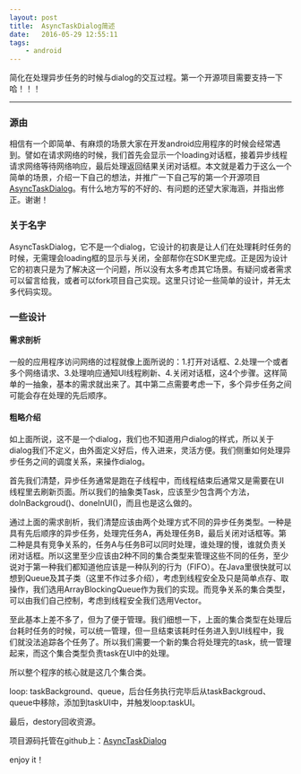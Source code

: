 ```yaml
---
layout: post
title:  AsyncTaskDialog简述
date:   2016-05-29 12:55:11
tags:
    - android
---
```


简化在处理异步任务的时候与dialog的交互过程。第一个开源项目需要支持一下哈！！！

---

### 源由

相信有一个即简单、有麻烦的场景大家在开发android应用程序的时候会经常遇到。譬如在请求网络的时候，我们首先会显示一个loading对话框，接着异步线程请求网络等待网络响应，最后处理返回结果关闭对话框。本文就是着力于这么一个简单的场景，介绍一下自己的想法，并推广一下自己写的第一个开源项目[AsyncTaskDialog][1]。有什么地方写的不好的、有问题的还望大家海涵，并指出修正。谢谢！

### 关于名字

AsyncTaskDialog，它不是一个dialog，它设计的初衷是让人们在处理耗时任务的时候，无需理会loading框的显示与关闭，全部帮你在SDK里完成。正是因为设计它的初衷只是为了解决这一个问题，所以没有太多考虑其它场景。有疑问或者需求可以留言给我，或者可以fork项目自己实现。这里只讨论一些简单的设计，并无太多代码实现。

### 一些设计

#### 需求剖析

一般的应用程序访问网络的过程就像上面所说的：1.打开对话框、2.处理一个或者多个网络请求、3.处理响应通知UI线程刷新、4.关闭对话框，这4个步骤。这样简单的一抽象，基本的需求就出来了。其中第二点需要考虑一下，多个异步任务之间可能会存在处理的先后顺序。

#### 粗略介绍

如上面所说，这不是一个dialog，我们也不知道用户dialog的样式，所以关于dialog我们不定义，由外面定义好后，传入进来，灵活方便。我们侧重如何处理异步任务之间的调度关系，来操作dialog。

首先我们清楚，异步任务通常是跑在子线程中，而线程结束后通常又是需要在UI线程里去刷新页面。所以我们的抽象类Task，应该至少包含两个方法，doInBackgroud()、doneInUI()，而且也是这么做的。

通过上面的需求剖析，我们清楚应该由两个处理方式不同的异步任务类型。一种是具有先后顺序的异步任务，处理完任务A，再处理任务B，最后关闭对话框等。第二种是具有竞争关系的，任务A与任务B可以同时处理，谁处理的慢，谁就负责关闭对话框。所以这里至少应该由2种不同的集合类型来管理这些不同的任务，至少说对于第一种我们都知道他应该是一种队列的行为（FIFO）。在Java里很快就可以想到Queue及其子类（这里不作过多介绍），考虑到线程安全及只是简单点存、取操作，我们选用ArrayBlockingQueue作为我们的实现。而竞争关系的集合类型，可以由我们自己控制，考虑到线程安全我们选用Vector。

至此基本上差不多了，但为了便于管理。我们细想一下，上面的集合类型在处理后台耗时任务的时候，可以统一管理，但一旦结束该耗时任务进入到UI线程中，我们就没法追踪各个任务了。所以我们需要一个新的集合将处理完的task，统一管理起来，而这个集合类型负责task在UI中的处理。

所以整个程序的核心就是这几个集合类。

loop: taskBackground、queue，后台任务执行完毕后从taskBackgroud、queue中移除，添加到taskUI中，并触发loop:taskUI。

最后，destory回收资源。

项目源码托管在github上：[AsyncTaskDialog][1]

enjoy it！

  [1]: https://github.com/chenxq16/AsyncTaskDialog
